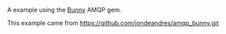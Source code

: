 A example using the [Bunny](https://github.com/ruby-amqp/bunny) AMQP gem.

This example came from https://github.com/jondeandres/amqp_bunny.git

